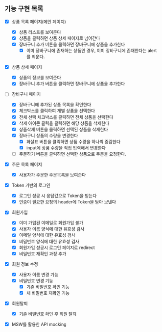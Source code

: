 ## 기능 구현 목록

- [x] 상품 목록 페이지(메인 페이지)

  - [x] 상품 리스트를 보여준다
  - [x] 상품을 클릭하면 상품 상세 페이지로 넘어간다
  - [x] 장바구니 추가 버튼을 클릭하면 장바구니에 상품을 추가한다
    - [x] 이미 장바구니에 존재하는 상품인 경우, 이미 장바구니에 존재한다는 alert를 띄운다.

- [x] 상품 상세 페이지

  - [x] 상품의 정보를 보여준다
  - [x] 장바구니 추가 버튼을 클릭하면 장바구니에 상품을 추가한다

- [ ] 장바구니 페이지

  - [x] 장바구니에 추가된 상품 목록을 확인한다
  - [x] 체크박스를 클릭하여 개별 상품을 선택한다
  - [x] 전체 선택 체크박스를 클릭하면 전체 상품을 선택한다
  - [x] 삭제 아이콘 클릭을 클릭하면 해당 상품을 삭제한다
  - [x] 상품삭제 버튼을 클릭하면 선택된 상품을 삭제한다
  - [x] 장바구니 상품의 수량을 변경한다
    - [x] 화살표 버튼을 클릭하면 상품 수량을 하나씩 증감한다
    - [x] input에 상품 수량을 직접 입력해서 변경한다
  - [ ] 주문하기 버튼을 클릭하면 선택한 상품으로 주문을 요청한다.

- [x] 주문 목록 페이지

  - [x] 사용자가 주문한 주문목록을 보여준다

- [x] Token 기반의 로그인

  - [x] 로그인 성공 시 응답값으로 Token을 받는다
  - [x] 인증이 필요한 요청의 header에 Token을 담아 보낸다

- [x] 회원가입

  - [x] 이미 가입된 이메일로 회원가입 불가
  - [x] 사용자 이름 양식에 대한 유효성 검사
  - [x] 이메일 양식에 대한 유효성 검사
  - [x] 비밀번호 양식에 대한 유효성 검사
  - [x] 회원가입 성공시 로그인 페이지로 redirect
  - [x] 비밀번호 재확인 과정 추가

- [x] 회원 정보 수정

  - [x] 사용자 이름 변경 기능
  - [x] 비밀번호 변경 기능
    - [x] 기존 비밀번호 확인 기능
    - [x] 새 비밀번호 재확인 기능

- [x] 회원탈퇴

  - [x] 기존 비밀번호 확인 후 회원 탈퇴

- [x] MSW를 활용한 API mocking
